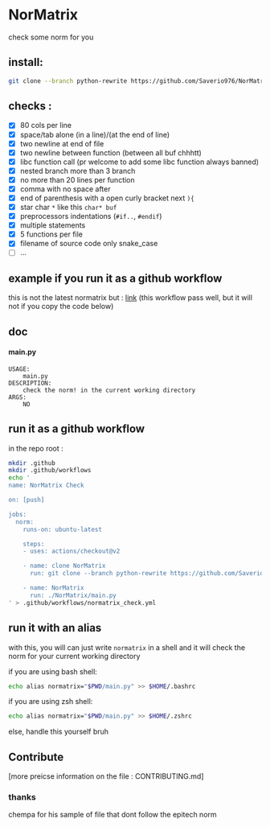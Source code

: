 # NorMatrix
check some norm for you

## install:
```bash
git clone --branch python-rewrite https://github.com/Saverio976/NorMatrix.git
```

## checks :

- [x] 80 cols per line
- [x] space/tab alone (in a line)/(at the end of line)
- [x] two newline at end of file
- [x] two newline between function (between all buf chhhtt)
- [x] libc function call (pr welcome to add some libc function always banned)
- [x] nested branch more than 3 branch
- [x] no more than 20 lines per function
- [x] comma with no space after
- [x] end of parenthesis with a open curly bracket next `){`
- [x] star char `*` like this `char* buf`
- [x] preprocessors indentations (`#if..`, `#endif`)
- [x] multiple statements
- [x] 5 functions per file
- [x] filename of source code only snake\_case
- [ ] ...

## example if you run it as a github workflow
this is not the latest normatrix but :
[link](https://github.com/Saverio976/NorMatrix/runs/4702369332?check_suite_focus=true)
(this workflow pass well, but it will not if you copy the code below)

## doc
#### main.py
```
USAGE:
	main.py
DESCRIPTION:
	check the norm! in the current working directory
ARGS:
	NO
```

## run it as a github workflow
in the repo root :
```bash
mkdir .github
mkdir .github/workflows
echo '
name: NorMatrix Check

on: [push]

jobs:
  norm:
    runs-on: ubuntu-latest

    steps:
    - uses: actions/checkout@v2

    - name: clone NorMatrix
      run: git clone --branch python-rewrite https://github.com/Saverio976/NorMatrix.git

    - name: NorMatrix
      run: ./NorMatrix/main.py
' > .github/workflows/normatrix_check.yml
```

## run it with an alias
with this, you will can just write `normatrix` in a shell and it will check
the norm for your current working directory

if you are using bash shell:
```bash
echo alias normatrix="$PWD/main.py" >> $HOME/.bashrc
```
if you are using zsh shell:
```bash
echo alias normatrix="$PWD/main.py" >> $HOME/.zshrc
```
else, handle this yourself bruh

## Contribute
[more preicse information on the file : CONTRIBUTING.md]

### thanks
chempa for his sample of file that dont follow the epitech norm
